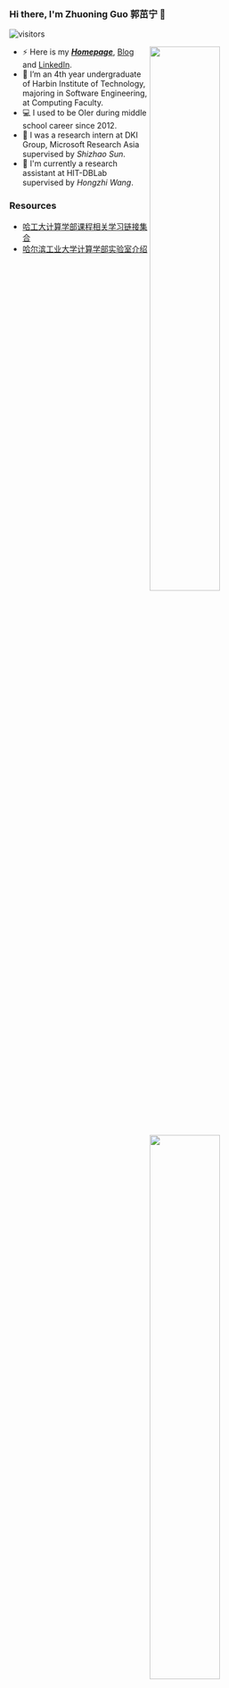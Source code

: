 ### Hi there, I'm Zhuoning Guo 郭茁宁 👋

![visitors](https://visitor-badge.glitch.me/badge?page_id=gzn00417.gzn00417.README)

<img align="right" width="50%" src="https://github-readme-stats.vercel.app/api?username=gzn00417&show_icons=true">

<img align="right" width="50%" src="https://github-readme-stats.vercel.app/api/top-langs/?username=gzn00417&layout=compact">

- ⚡ Here is my <u>***[Homepage](https://gzn00417.github.io/)***</u>, [Blog](https://blog.csdn.net/gzn00417) and [LinkedIn](https://www.linkedin.com/in/zhuoning-guo-08949b194).
- 🔭 I’m an 4th year undergraduate of Harbin Institute of Technology, majoring in Software Engineering, at Computing Faculty.
- 💻 I used to be OIer during middle school career since 2012.
- 🌱 I was a research intern at DKI Group, Microsoft Research Asia supervised by _Shizhao Sun_.
- 👯 I'm currently a research assistant at HIT-DBLab supervised by _Hongzhi Wang_.

### Resources

- [哈工大计算学部课程相关学习链接集合](https://github.com/gzn00417/HIT-CS-Courses)
- [哈尔滨工业大学计算学部实验室介绍](https://github.com/gzn00417/HIT-CS-Labs)


<!--
**gzn00417/gzn00417** is a ✨ _special_ ✨ repository because its `README.md` (this file) appears on your GitHub profile.

Here are some ideas to get you started:

- 🔭 I’m currently working on ...
- 🌱 I’m currently learning ...
- 👯 I’m looking to collaborate on ...
- 🤔 I’m looking for help with ...
- 💬 Ask me about ...
- 📫 How to reach me: ...
- 😄 Pronouns: ...
- ⚡ Fun fact: ...
-->
